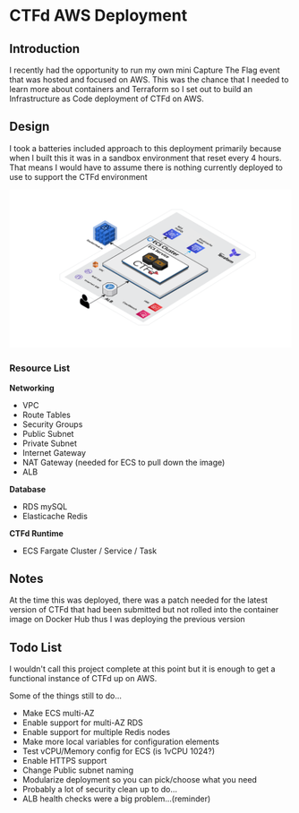 # CTFd AWS Deployment

## Introduction

I recently had the opportunity to run my own mini Capture The Flag event that was hosted and focused on AWS. This was the chance that I needed to learn more about containers and Terraform so I set out to build an Infrastructure as Code deployment of CTFd on AWS.

## Design

I took a batteries included approach to this deployment primarily because when I built this it was in a sandbox environment that reset every 4 hours.  That means I would have to assume there is nothing currently deployed to use to support the CTFd environment

![CTFd AWS Architecture diagram](/images/ctfd-aws-architecture.png)

### Resource List

**Networking**

* VPC
* Route Tables
* Security Groups
* Public Subnet
* Private Subnet
* Internet Gateway
* NAT Gateway (needed for ECS to pull down the image)
* ALB


**Database**

* RDS mySQL
* Elasticache Redis

**CTFd Runtime**
* ECS Fargate Cluster / Service / Task


## Notes

At the time this was deployed, there was a patch needed for the latest version of CTFd that had been submitted but not rolled into the container image on Docker Hub thus I was deploying the previous version

## Todo List

I wouldn't call this project complete at this point but it is enough to get a functional instance of CTFd up on AWS.

Some of the things still to do...

* Make ECS multi-AZ
* Enable support for multi-AZ RDS
* Enable support for multiple Redis nodes
* Make more local variables for configuration elements
* Test vCPU/Memory config for ECS (is 1vCPU 1024?)
* Enable HTTPS support
* Change Public subnet naming
* Modularize deployment so you can pick/choose what you need
* Probably a lot of security clean up to do…
* ALB health checks were a big problem…(reminder)